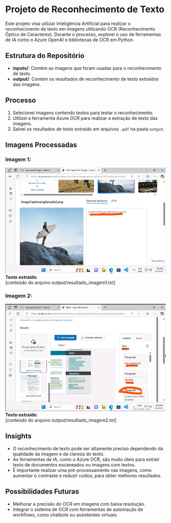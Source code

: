 # Projeto de Reconhecimento de Texto

Este projeto visa utilizar Inteligência Artificial para realizar o reconhecimento de texto em imagens utilizando OCR (Reconhecimento Óptico de Caracteres). Durante o processo, explorei o uso de ferramentas de IA como o Azure OpenAI e bibliotecas de OCR em Python.

## Estrutura do Repositório

- **inputs/**: Contém as imagens que foram usadas para o reconhecimento de texto.
- **output/**: Contém os resultados de reconhecimento de texto extraídos das imagens.

## Processo

1. Selecionei imagens contendo textos para testar o reconhecimento.
2. Utilizei a ferramenta Azure OCR para realizar a extração de texto das imagens.
3. Salvei os resultados de texto extraído em arquivos `.pdf` na pasta `output`.

## Imagens Processadas

### Imagem 1: 
![Imagem 1](inputs/azure2.png)
**Texto extraído**:  
[conteúdo do arquivo output/resultado_imagem1.txt]

### Imagem 2: 
![Imagem 2](inputs/azure6.png)
**Texto extraído**:  
[conteúdo do arquivo output/resultado_imagem2.txt]

## Insights

- O reconhecimento de texto pode ser altamente preciso dependendo da qualidade da imagem e da clareza do texto.
- As ferramentas de IA, como o Azure OCR, são muito úteis para extrair texto de documentos escaneados ou imagens com textos.
- É importante realizar uma pré-processamento nas imagens, como aumentar o contraste e reduzir ruídos, para obter melhores resultados.

## Possibilidades Futuras

- Melhorar a precisão do OCR em imagens com baixa resolução.
- Integrar o sistema de OCR com ferramentas de automação de workflows, como chatbots ou assistentes virtuais.
